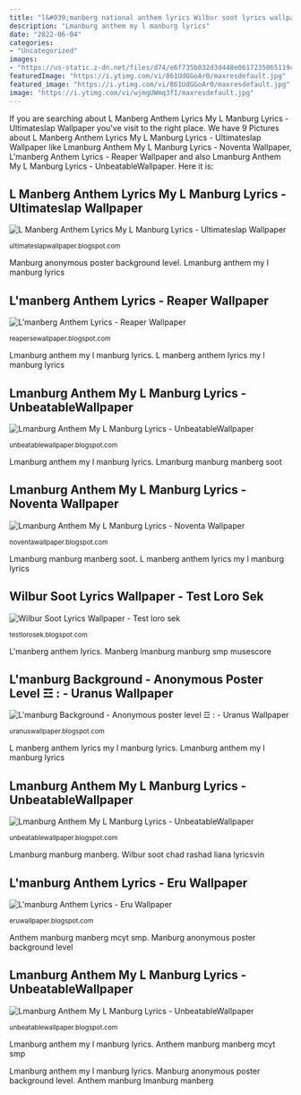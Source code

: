 ```yaml
---
title: "l&#039;manberg national anthem lyrics Wilbur soot lyrics wallpaper"
description: "Lmanburg anthem my l manburg lyrics"
date: "2022-06-04"
categories:
- "Uncategorized"
images:
- "https://us-static.z-dn.net/files/d74/e6f735b032d3d448e0617235065119c1.jpg"
featuredImage: "https://i.ytimg.com/vi/861UdGGoAr0/maxresdefault.jpg"
featured_image: "https://i.ytimg.com/vi/861UdGGoAr0/maxresdefault.jpg"
image: "https://i.ytimg.com/vi/wjmgUWmq3fI/maxresdefault.jpg"
---
```


If you are searching about L Manberg Anthem Lyrics My L Manburg Lyrics - Ultimateslap Wallpaper you've visit to the right place. We have 9 Pictures about L Manberg Anthem Lyrics My L Manburg Lyrics - Ultimateslap Wallpaper like Lmanburg Anthem My L Manburg Lyrics - Noventa Wallpaper, L&#039;manberg Anthem Lyrics - Reaper Wallpaper and also Lmanburg Anthem My L Manburg Lyrics - UnbeatableWallpaper. Here it is:

## L Manberg Anthem Lyrics My L Manburg Lyrics - Ultimateslap Wallpaper

![L Manberg Anthem Lyrics My L Manburg Lyrics - Ultimateslap Wallpaper](https://us-static.z-dn.net/files/d74/e6f735b032d3d448e0617235065119c1.jpg "Anthem manburg manberg mcyt smp")

<small>ultimateslapwallpaper.blogspot.com</small>

Manburg anonymous poster background level. Lmanburg anthem my l manburg lyrics

## L&#039;manberg Anthem Lyrics - Reaper Wallpaper

![L&#039;manberg Anthem Lyrics - Reaper Wallpaper](https://ih1.redbubble.net/image.1879815016.7188/raf,750x1000,075,t,FFFFFF:97ab1c12de.jpg "Anthem manberg")

<small>reapersewallpaper.blogspot.com</small>

Lmanburg anthem my l manburg lyrics. L manberg anthem lyrics my l manburg lyrics

## Lmanburg Anthem My L Manburg Lyrics - UnbeatableWallpaper

![Lmanburg Anthem My L Manburg Lyrics - UnbeatableWallpaper](https://i.ytimg.com/vi/q8RMuFXhtZY/maxresdefault.jpg "Lmanburg anthem my l manburg lyrics")

<small>unbeatablewallpaper.blogspot.com</small>

Lmanburg anthem my l manburg lyrics. Lmanburg manburg manberg soot

## Lmanburg Anthem My L Manburg Lyrics - Noventa Wallpaper

![Lmanburg Anthem My L Manburg Lyrics - Noventa Wallpaper](https://musescore.com/static/musescore/scoredata/g/d50b428f58f4aeecb5d4acc4a0d0b24ad19d75ba/score_0.png@850x1100?no-cache=1608630353&amp;bgclr=ffffff "Anthem manburg manberg mcyt smp")

<small>noventawallpaper.blogspot.com</small>

Lmanburg manburg manberg soot. L manberg anthem lyrics my l manburg lyrics

## Wilbur Soot Lyrics Wallpaper - Test Loro Sek

![Wilbur Soot Lyrics Wallpaper - Test loro sek](https://i.ytimg.com/vi/wjmgUWmq3fI/maxresdefault.jpg "Lmanburg manburg manberg")

<small>testlorosek.blogspot.com</small>

L&#039;manberg anthem lyrics. Manberg lmanburg manburg smp musescore

## L&#039;manburg Background - Anonymous Poster Level ☲ : - Uranus Wallpaper

![L&#039;manburg Background - Anonymous poster level ☲ : - Uranus Wallpaper](https://i.quotev.com/mekpqc4xuj5a.jpg "Lmanburg anthem my l manburg lyrics")

<small>uranuswallpaper.blogspot.com</small>

L manberg anthem lyrics my l manburg lyrics. Lmanburg anthem my l manburg lyrics

## Lmanburg Anthem My L Manburg Lyrics - UnbeatableWallpaper

![Lmanburg Anthem My L Manburg Lyrics - UnbeatableWallpaper](https://i.ytimg.com/vi/861UdGGoAr0/maxresdefault.jpg "L manberg anthem lyrics my l manburg lyrics")

<small>unbeatablewallpaper.blogspot.com</small>

Lmanburg manburg manberg. Wilbur soot chad rashad liana lyricsvin

## L&#039;manburg Anthem Lyrics - Eru Wallpaper

![L&#039;manburg Anthem Lyrics - Eru Wallpaper](https://i.ytimg.com/vi/3hwqEqsqeBE/hqdefault.jpg "Anthem manburg lmanburg manberg")

<small>eruwallpaper.blogspot.com</small>

Anthem manburg manberg mcyt smp. Manburg anonymous poster background level

## Lmanburg Anthem My L Manburg Lyrics - UnbeatableWallpaper

![Lmanburg Anthem My L Manburg Lyrics - UnbeatableWallpaper](https://ih1.redbubble.net/image.1914044676.3622/st,small,507x507-pad,600x600,f8f8f8.jpg "Anthem manburg lmanburg manberg")

<small>unbeatablewallpaper.blogspot.com</small>

Lmanburg anthem my l manburg lyrics. Anthem manburg manberg mcyt smp

Lmanburg anthem my l manburg lyrics. Manburg anonymous poster background level. Anthem manburg lmanburg manberg
